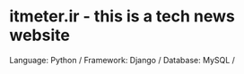 # itmeter.ir - this is a tech news website
 Language: Python /
 Framework: Django /
 Database: MySQL  /

